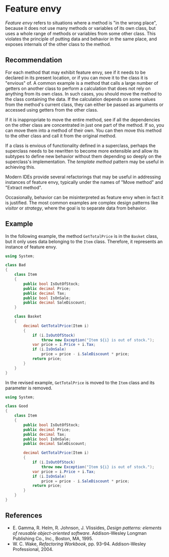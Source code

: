 # Feature envy
*Feature envy* refers to situations where a method is "in the wrong place", because it does not use many methods or variables of its own class, but uses a whole range of methods or variables from some other class. This violates the principle of putting data and behavior in the same place, and exposes internals of the other class to the method.


## Recommendation
For each method that may exhibit feature envy, see if it needs to be declared in its present location, or if you can move it to the class it is "envious" of. A common example is a method that calls a large number of getters on another class to perform a calculation that does not rely on anything from its own class. In such cases, you should move the method to the class containing the data. If the calculation depends on some values from the method's current class, they can either be passed as arguments or accessed using getters from the other class.

If it is inappropriate to move the entire method, see if all the dependencies on the other class are concentrated in just one part of the method. If so, you can move them into a method of their own. You can then move this method to the other class and call it from the original method.

If a class is envious of functionality defined in a superclass, perhaps the superclass needs to be rewritten to become more extensible and allow its subtypes to define new behavior without them depending so deeply on the superclass's implementation. The *template method* pattern may be useful in achieving this.

Modern IDEs provide several refactorings that may be useful in addressing instances of feature envy, typically under the names of "Move method" and "Extract method".

Occasionally, behavior can be misinterpreted as feature envy when in fact it is justified. The most common examples are complex design patterns like *visitor* or *strategy*, where the goal is to separate data from behavior.


## Example
In the following example, the method `GetTotalPrice` is in the `Basket` class, but it only uses data belonging to the `Item` class. Therefore, it represents an instance of feature envy.


```csharp
using System;

class Bad
{
    class Item
    {
        public bool IsOutOfStock;
        public decimal Price;
        public decimal Tax;
        public bool IsOnSale;
        public decimal SaleDiscount;
    }

    class Basket
    {
        decimal GetTotalPrice(Item i)
        {
            if (i.IsOutOfStock)
                throw new Exception("Item ${i} is out of stock.");
            var price = i.Price + i.Tax;
            if (i.IsOnSale)
                price = price - i.SaleDiscount * price;
            return price;
        }
    }
}

```
In the revised example, `GetTotalPrice` is moved to the `Item` class and its parameter is removed.


```csharp
using System;

class Good
{
    class Item
    {
        public bool IsOutOfStock;
        public decimal Price;
        public decimal Tax;
        public bool IsOnSale;
        public decimal SaleDiscount;

        decimal GetTotalPrice(Item i)
        {
            if (i.IsOutOfStock)
                throw new Exception("Item ${i} is out of stock.");
            var price = i.Price + i.Tax;
            if (i.IsOnSale)
                price = price - i.SaleDiscount * price;
            return price;
        }
    }
}

```

## References
* E. Gamma, R. Helm, R. Johnson, J. Vlissides, *Design patterns: elements of reusable object-oriented software*. Addison-Wesley Longman Publishing Co., Inc., Boston, MA, 1995.
* W. C. Wake, *Refactoring Workbook*, pp. 93&ndash;94. Addison-Wesley Professional, 2004.
